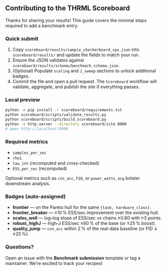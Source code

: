 ## Contributing to the THRML Scoreboard

Thanks for sharing your results! This guide covers the minimal steps required to add a benchmark entry.

### Quick submit

1. Copy `scoreboard/results/sample_checkerboard_cpu.json` into `scoreboard/results/` and update the fields to match your run.
2. Ensure the JSON validates against `scoreboard/results/schema/benchmark.schema.json`.
3. (Optional) Populate `scaling` and `J_sweep` sections to unlock additional badges.
4. Commit the file and open a pull request. The `Scoreboard` workflow will validate, aggregate, and publish the site if everything passes.

### Local preview

```bash
python -m pip install -r scoreboard/requirements.txt
python scoreboard/scripts/validate_results.py
python scoreboard/scripts/build_scoreboard.py
python -m http.server --directory scoreboard/site 8000
# open http://localhost:8000
```

### Required metrics

* `samples_per_sec`
* `rho1`
* `tau_int` (recomputed and cross-checked)
* `ESS_per_sec` (recomputed)

Optional metrics such as `cnn_acc`, `FID`, or `power_watts_avg` bolster downstream analysis.

### Badges (auto-assigned)

* **frontier** — on the Pareto hull for the same `{task, hardware_class}`.
* **frontier_breaker** — ≥10 % ESS/sec improvement over the existing hull.
* **scales_well** — log–log slope of ESS/sec vs chains ≥0.80 with ≥3 points.
* **robust_highJ** — high‑J ESS/sec ≥60 % of the base (or ≥25 % boost).
* **quality_jump** — `cnn_acc` within 2 % of the real-data baseline (or FID ↓ ≥20 %).

### Questions?

Open an issue with the **Benchmark submission** template or tag a maintainer. We’re excited to track your recipes! 
